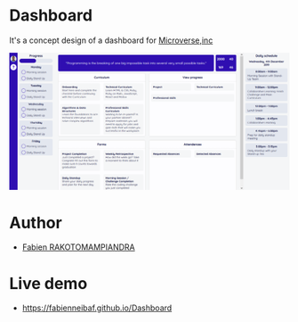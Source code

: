 # Dashboard
It's a concept design of a dashboard for [Microverse,inc](https://www.microverse.org/)

![Dashboard](https://github.com/FabienNeibaf/Portfolio/blob/master/src/images/Dashboard.png)
# Author
- [Fabien RAKOTOMAMPIANDRA](https://github.com/FabienNeibaf)
# Live demo
- https://fabienneibaf.github.io/Dashboard
